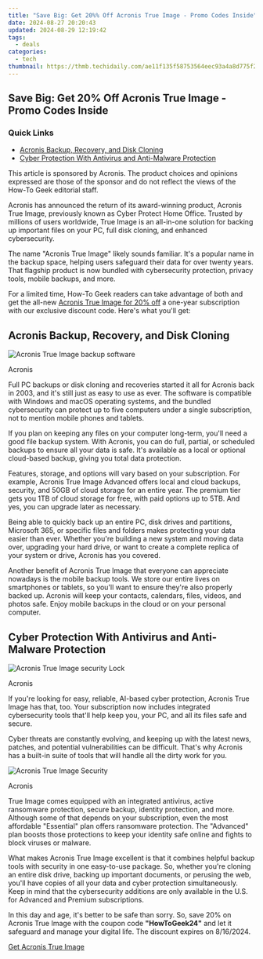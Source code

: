 ```yaml
---
title: "Save Big: Get 20%% Off Acronis True Image - Promo Codes Inside"
date: 2024-08-27 20:20:43
updated: 2024-08-29 12:19:42
tags:
  - deals
categories:
  - tech
thumbnail: https://thmb.techidaily.com/ae11f135f58753564eec93a4a8d775f2e6a724fb4997d5eb4ebf1da22368f21e.jpg
---
```


## Save Big: Get 20% Off Acronis True Image - Promo Codes Inside

### Quick Links

* [Acronis Backup, Recovery, and Disk Cloning](https://video-capture.techidaily.com/updated-in-2024-fixing-overencoded-obs-videos/)
* [Cyber Protection With Antivirus and Anti-Malware Protection](https://technical-tips.techidaily.com/latest-m3-macbook-pro-updates-pricing-launch-timeline-and-detailed-specifications/)

 This article is sponsored by Acronis. The product choices and opinions expressed are those of the sponsor and do not reflect the views of the How-To Geek editorial staff.

 Acronis has announced the return of its award-winning product, Acronis True Image, previously known as Cyber Protect Home Office. Trusted by millions of users worldwide, True Image is an all-in-one solution for backing up important files on your PC, full disk cloning, and enhanced cybersecurity.

 The name "Acronis True Image" likely sounds familiar. It's a popular name in the backup space, helping users safeguard their data for over twenty years. That flagship product is now bundled with cybersecurity protection, privacy tools, mobile backups, and more.

 For a limited time, How-To Geek readers can take advantage of both and get the all-new [Acronis True Image for 20% off](https://www.jdoqocy.com/click-3607085-15860434?sid=htgcontent) a one-year subscription with our exclusive discount code. Here's what you'll get:

##  Acronis Backup, Recovery, and Disk Cloning

![Acronis True Image backup software](https://static1.howtogeekimages.com/wordpress/wp-content/uploads/2024/07/acronis-backups.jpg) 

Acronis

 Full PC backups or disk cloning and recoveries started it all for Acronis back in 2003, and it's still just as easy to use as ever. The software is compatible with Windows and macOS operating systems, and the bundled cybersecurity can protect up to five computers under a single subscription, not to mention mobile phones and tablets.

 If you plan on keeping any files on your computer long-term, you'll need a good file backup system. With Acronis, you can do full, partial, or scheduled backups to ensure all your data is safe. It's available as a local or optional cloud-based backup, giving you total data protection.

 Features, storage, and options will vary based on your subscription. For example, Acronis True Image Advanced offers local and cloud backups, security, and 50GB of cloud storage for an entire year. The premium tier gets you 1TB of cloud storage for free, with paid options up to 5TB. And yes, you can upgrade later as necessary.

 Being able to quickly back up an entire PC, disk drives and partitions, Microsoft 365, or specific files and folders makes protecting your data easier than ever. Whether you're building a new system and moving data over, upgrading your hard drive, or want to create a complete replica of your system or drive, Acronis has you covered.

 Another benefit of Acronis True Image that everyone can appreciate nowadays is the mobile backup tools. We store our entire lives on smartphones or tablets, so you'll want to ensure they're also properly backed up. Acronis will keep your contacts, calendars, files, videos, and photos safe. Enjoy mobile backups in the cloud or on your personal computer.

##  Cyber Protection With Antivirus and Anti-Malware Protection

![Acronis True Image security Lock](https://static1.howtogeekimages.com/wordpress/wp-content/uploads/2024/07/acronis-lock.jpg) 

Acronis

 If you're looking for easy, reliable, AI-based cyber protection, Acronis True Image has that, too. Your subscription now includes integrated cybersecurity tools that'll help keep you, your PC, and all its files safe and secure.

 Cyber threats are constantly evolving, and keeping up with the latest news, patches, and potential vulnerabilities can be difficult. That's why Acronis has a built-in suite of tools that will handle all the dirty work for you.

![Acronis True Image Security](https://static1.howtogeekimages.com/wordpress/wp-content/uploads/2024/07/acronis-protection.jpg) 

Acronis

 True Image comes equipped with an integrated antivirus, active ransomware protection, secure backup, identity protection, and more. Although some of that depends on your subscription, even the most affordable "Essential" plan offers ransomware protection. The "Advanced" plan boosts those protections to keep your identity safe online and fights to block viruses or malware.

 What makes Acronis True Image excellent is that it combines helpful backup tools with security in one easy-to-use package. So, whether you're cloning an entire disk drive, backing up important documents, or perusing the web, you'll have copies of all your data and cyber protection simultaneously. Keep in mind that the cybersecurity additions are only available in the U.S. for Advanced and Premium subscriptions.

 In this day and age, it's better to be safe than sorry. So, save 20% on Acronis True Image with the coupon code **"HowToGeek24"** and let it safeguard and manage your digital life. The discount expires on 8/16/2024.

[Get Acronis True Image](https://www.jdoqocy.com/click-3607085-15860434?sid=htgcontent)

<ins class="adsbygoogle"
     style="display:block"
     data-ad-format="autorelaxed"
     data-ad-client="ca-pub-7571918770474297"
     data-ad-slot="1223367746"></ins>



<ins class="adsbygoogle"
     style="display:block"
     data-ad-client="ca-pub-7571918770474297"
     data-ad-slot="8358498916"
     data-ad-format="auto"
     data-full-width-responsive="true"></ins>
